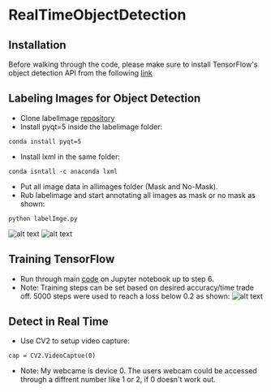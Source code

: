 # RealTimeObjectDetection
## Installation
Before walking through the code, please make sure to install TensorFlow's object detection API from the following [link](https://tensorflow-object-detection-api-tutorial.readthedocs.io/en/latest/install.html)

## Labeling Images for Object Detection
* Clone labelImage [repository](https://github.com/tzutalin/labelImg)
* Install pyqt=5 inside the labelimage folder:

```
conda install pyqt=5
```

* Install lxml in the same folder:
```
conda isntall -c anaconda lxml
```
* Put all image data in allimages folder (Mask and No-Mask).
* Rub labelimage and start annotating all images as mask or no mask as shown:
```
python labelImge.py
```
![alt text](https://github.com/waliddib095/RealTimeObjectDetection/blob/main/RealTimeObjectDetection-main/example_images/Image%20Labeling.PNG)
![alt text](https://github.com/waliddib095/RealTimeObjectDetection/blob/main/RealTimeObjectDetection-main/example_images/Mask%20label.PNG)

## Training TensorFlow
* Run through main [code](https://github.com/waliddib095/RealTimeObjectDetection/tree/main/RealTimeObjectDetection-main/main_code) on Jupyter notebook up to step 6.
* Note: Training steps can be set based on desired accuracy/time trade off. 5000 steps were used to reach a loss below 0.2 as shown:
![alt text](https://github.com/waliddib095/RealTimeObjectDetection/blob/main/RealTimeObjectDetection-main/example_images/Training%20Steps.PNG)

## Detect in Real Time
* Use CV2 to setup video capture: 
```
cap = CV2.VideoCaptue(0)
```
* Note: My webcame is device 0. The users webcam could be accessed through a diffrent number like 1 or 2, if 0 doesn't work out.
